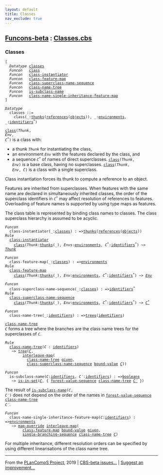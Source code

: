 ```yaml
---
layout: default
title: Classes
nav_exclude: true
---
```


[Funcons-beta] : [Classes.cbs]
-----------------------------

### Classes

<div class="highlighter-rouge"><pre class="highlight"><code>[
  <i class="keyword">Datatype</i> <span class="name"><a href="#Name_classes">classes</a></span>
  <i class="keyword">Funcon</i>   <span class="name"><a href="#Name_class">class</a></span>
  <i class="keyword">Funcon</i>   <span class="name"><a href="#Name_class-instantiator">class-instantiator</a></span>
  <i class="keyword">Funcon</i>   <span class="name"><a href="#Name_class-feature-map">class-feature-map</a></span>
  <i class="keyword">Funcon</i>   <span class="name"><a href="#Name_class-superclass-name-sequence">class-superclass-name-sequence</a></span>
  <i class="keyword">Funcon</i>   <span class="name"><a href="#Name_class-name-tree">class-name-tree</a></span>
  <i class="keyword">Funcon</i>   <span class="name"><a href="#Name_is-subclass-name">is-subclass-name</a></span>
  <i class="keyword">Funcon</i>   <span class="name"><a href="#Name_class-name-single-inheritance-feature-map">class-name-single-inheritance-feature-map</a></span>
]</code></pre></div>



<div class="highlighter-rouge"><pre class="highlight"><code><i class="keyword">Datatype</i>
  <span class="name"><span id="Name_classes">classes</span></span> ::= 
    <span id="Name_class">class</span>(_:<span class="name"><a href="../../Abstraction/Thunks/index.html#Name_thunks">thunks</a></span>(<span class="name"><a href="../References/index.html#Name_references">references</a></span>(<span class="name"><a href="../Objects/index.html#Name_objects">objects</a></span>)), _:<span class="name"><a href="../../../Computations/Normal/Binding/index.html#Name_environments">environments</a></span>, _:<span class="name"><a href="../../../Computations/Normal/Binding/index.html#Name_identifiers">identifiers</a></span><sup class="sup">*</sup>)</code></pre></div>


  <code><span class="name"><a href="#Name_class">class</a></span>(<i class="var">Thunk</i>, <i class="var">Env</i>, <i class="var">C<sup class="sup">*</sup></i>)</code> is a class with:
  * a thunk <code><i class="var">Thunk</i></code> for instantiating the class,
  * an environment <code><i class="var">Env</i></code> with the features declared by the class, and
  * a sequence <code><i class="var">C<sup class="sup">*</sup></i></code> of names of direct superclasses.
  <code><span class="name"><a href="#Name_class">class</a></span>(<i class="var">Thunk</i>, <i class="var">Env</i>)</code> is a base class, having no superclasses.
  <code><span class="name"><a href="#Name_class">class</a></span>(<i class="var">Thunk</i>, <i class="var">Env</i>, <i class="var">C</i>)</code> is a class with a single superclass.
  
  Class instantiation forces its thunk to compute a reference to an object.

  Features are inherited from superclasses. When features with the same name
  are declared in simultaneously inherited classes, the order of the superclass
  identifiers in <code><i class="var">C<sup class="sup">*</sup></i></code> may affect resolution of references to features. 
  Overloading of feature names is supported by using type maps as features.

  The class table is represented by binding class names to classes. 
  The class superclass hierarchy is assumed to be acyclic.

<div class="highlighter-rouge"><pre class="highlight"><code><i class="keyword">Funcon</i>
  <span class="name"><span id="Name_class-instantiator">class-instantiator</span></span>(_:<span class="name"><a href="#Name_classes">classes</a></span>) : =><span class="name"><a href="../../Abstraction/Thunks/index.html#Name_thunks">thunks</a></span>(<span class="name"><a href="../References/index.html#Name_references">references</a></span>(<span class="name"><a href="../Objects/index.html#Name_objects">objects</a></span>))
<i class="keyword">Rule</i>
  <span class="name"><a href="#Name_class-instantiator">class-instantiator</a></span>
    <span class="name"><a href="#Name_class">class</a></span>(<span id="Variable308_Thunk"><i class="var">Thunk</i></span>:<span class="name"><a href="../../Abstraction/Thunks/index.html#Name_thunks">thunks</a></span>(_), <span id="Variable325_Envs"><i class="var">Envs</i></span>:<span class="name"><a href="../../../Computations/Normal/Binding/index.html#Name_environments">environments</a></span>, <span id="Variable334_C*"><i class="var">C<sup class="sup">*</sup></i></span>:<span class="name"><a href="../../../Computations/Normal/Binding/index.html#Name_identifiers">identifiers</a></span><sup class="sup">*</sup>) ~> <a href="#Variable308_Thunk"><i class="var">Thunk</i></a></code></pre></div>

<div class="highlighter-rouge"><pre class="highlight"><code><i class="keyword">Funcon</i>
  <span class="name"><span id="Name_class-feature-map">class-feature-map</span></span>(_:<span class="name"><a href="#Name_classes">classes</a></span>) : =><span class="name"><a href="../../../Computations/Normal/Binding/index.html#Name_environments">environments</a></span>
<i class="keyword">Rule</i>
  <span class="name"><a href="#Name_class-feature-map">class-feature-map</a></span>
    <span class="name"><a href="#Name_class">class</a></span>(<span id="Variable383_Thunk"><i class="var">Thunk</i></span>:<span class="name"><a href="../../Abstraction/Thunks/index.html#Name_thunks">thunks</a></span>(_), <span id="Variable400_Env"><i class="var">Env</i></span>:<span class="name"><a href="../../../Computations/Normal/Binding/index.html#Name_environments">environments</a></span>, <span id="Variable409_C*"><i class="var">C<sup class="sup">*</sup></i></span>:<span class="name"><a href="../../../Computations/Normal/Binding/index.html#Name_identifiers">identifiers</a></span><sup class="sup">*</sup>) ~> <a href="#Variable400_Env"><i class="var">Env</i></a></code></pre></div>

<div class="highlighter-rouge"><pre class="highlight"><code><i class="keyword">Funcon</i>
  <span class="name"><span id="Name_class-superclass-name-sequence">class-superclass-name-sequence</span></span>(_:<span class="name"><a href="#Name_classes">classes</a></span>) : =><span class="name"><a href="../../../Computations/Normal/Binding/index.html#Name_identifiers">identifiers</a></span><sup class="sup">*</sup>
<i class="keyword">Rule</i>
  <span class="name"><a href="#Name_class-superclass-name-sequence">class-superclass-name-sequence</a></span> 
    <span class="name"><a href="#Name_class">class</a></span>(<span id="Variable460_Thunk"><i class="var">Thunk</i></span>:<span class="name"><a href="../../Abstraction/Thunks/index.html#Name_thunks">thunks</a></span>(_), <span id="Variable477_Env"><i class="var">Env</i></span>:<span class="name"><a href="../../../Computations/Normal/Binding/index.html#Name_environments">environments</a></span>, <span id="Variable486_C*"><i class="var">C<sup class="sup">*</sup></i></span>:<span class="name"><a href="../../../Computations/Normal/Binding/index.html#Name_identifiers">identifiers</a></span><sup class="sup">*</sup>) ~> <a href="#Variable486_C*"><i class="var">C<sup class="sup">*</sup></i></a></code></pre></div>


<div class="highlighter-rouge"><pre class="highlight"><code><i class="keyword">Funcon</i>
  <span class="name"><span id="Name_class-name-tree">class-name-tree</span></span>(_:<span class="name"><a href="../../../Computations/Normal/Binding/index.html#Name_identifiers">identifiers</a></span>) : =><span class="name"><a href="../Trees/index.html#Name_trees">trees</a></span>(<span class="name"><a href="../../../Computations/Normal/Binding/index.html#Name_identifiers">identifiers</a></span>)</code></pre></div>

  <code><span class="name"><a href="#Name_class-name-tree">class-name-tree</a></span> <i class="var">C</i></code> forms a tree where the branches are the class name
  trees for the superclasses of <code><i class="var">C</i></code>.

<div class="highlighter-rouge"><pre class="highlight"><code><i class="keyword">Rule</i>
  <span class="name"><a href="#Name_class-name-tree">class-name-tree</a></span>(<span id="Variable576_C"><i class="var">C</i></span> : <span class="name"><a href="../../../Computations/Normal/Binding/index.html#Name_identifiers">identifiers</a></span>)
   ~> <span class="name"><a href="../Trees/index.html#Name_tree">tree</a></span>(<a href="#Variable576_C"><i class="var">C</i></a>,
        <span class="name"><a href="../../../Computations/Normal/Giving/index.html#Name_interleave-map">interleave-map</a></span>(
          <span class="name"><a href="#Name_class-name-tree">class-name-tree</a></span> <span class="name"><a href="../../../Computations/Normal/Giving/index.html#Name_given">given</a></span>,
          <span class="name"><a href="#Name_class-superclass-name-sequence">class-superclass-name-sequence</a></span> <span class="name"><a href="../../../Computations/Normal/Binding/index.html#Name_bound-value">bound-value</a></span> <a href="#Variable576_C"><i class="var">C</i></a>))</code></pre></div>



<div class="highlighter-rouge"><pre class="highlight"><code><i class="keyword">Funcon</i>
  <span class="name"><span id="Name_is-subclass-name">is-subclass-name</span></span>(<span id="Variable628_C"><i class="var">C</i></span>:<span class="name"><a href="../../../Computations/Normal/Binding/index.html#Name_identifiers">identifiers</a></span>, <span id="Variable638_C'"><i class="var">C&prime;</i></span>:<span class="name"><a href="../../../Computations/Normal/Binding/index.html#Name_identifiers">identifiers</a></span>) : =><span class="name"><a href="../../Primitive/Booleans/index.html#Name_booleans">booleans</a></span>
   ~> <span class="name"><a href="../Sets/index.html#Name_is-in-set">is-in-set</a></span>(<a href="#Variable628_C"><i class="var">C</i></a>, { <span class="name"><a href="../Trees/index.html#Name_forest-value-sequence">forest-value-sequence</a></span> <span class="name"><a href="#Name_class-name-tree">class-name-tree</a></span> <a href="#Variable638_C'"><i class="var">C&prime;</i></a> })</code></pre></div>


  The result of <code><span class="name"><a href="#Name_is-subclass-name">is-subclass-name</a></span>(<i class="var">C</i>, <i class="var">C&prime;</i>)</code> does not depend on the order of
  the names in <code><span class="name"><a href="../Trees/index.html#Name_forest-value-sequence">forest-value-sequence</a></span> <span class="name"><a href="#Name_class-name-tree">class-name-tree</a></span> <i class="var">C&prime;</i></code>. 



<div class="highlighter-rouge"><pre class="highlight"><code><i class="keyword">Funcon</i>
  <span class="name"><span id="Name_class-name-single-inheritance-feature-map">class-name-single-inheritance-feature-map</span></span>(<span id="Variable740_C"><i class="var">C</i></span>:<span class="name"><a href="../../../Computations/Normal/Binding/index.html#Name_identifiers">identifiers</a></span>) : =><span class="name"><a href="../../../Computations/Normal/Binding/index.html#Name_environments">environments</a></span>
   ~> <span class="name"><a href="../Maps/index.html#Name_map-override">map-override</a></span> <span class="name"><a href="../../../Computations/Normal/Giving/index.html#Name_interleave-map">interleave-map</a></span>(
        <span class="name"><a href="#Name_class-feature-map">class-feature-map</a></span> <span class="name"><a href="../../../Computations/Normal/Binding/index.html#Name_bound-value">bound-value</a></span> <span class="name"><a href="../../../Computations/Normal/Giving/index.html#Name_given">given</a></span>,
        <span class="name"><a href="../Trees/index.html#Name_single-branching-sequence">single-branching-sequence</a></span> <span class="name"><a href="#Name_class-name-tree">class-name-tree</a></span> <a href="#Variable740_C"><i class="var">C</i></a>)</code></pre></div>


  For multiple inheritance, different resolution orders can be specified
  by using different linearisations of the class name tree.



____

From the [PLanCompS Project], 2019 | [CBS-beta issues...] | [Suggest an improvement...]

[Classes.cbs]: Classes.cbs 
  "CBS SOURCE FILE"
[Funcons-beta]: /CBS-beta/docs/Funcons-beta
 "FUNCONS-BETA"
[Unstable-Funcons-beta]: /CBS-beta/docs/Unstable-Funcons-beta
  "UNSTABLE-FUNCONS-BETA"
[Languages-beta]: /CBS-beta/docs/Languages-beta
  "LANGUAGES-BETA"
[Unstable-Languages-beta]: /CBS-beta/docs/Unstable-Languages-beta
  "UNSTABLE-LANGUAGES-BETA"
[CBS-beta]: /CBS-beta "CBS-BETA"
[PLanCompS Project]: http://plancomps.org
  "PROGRAMMING LANGUAGE COMPONENTS AND SPECIFICATIONS PROJECT HOME PAGE"
[CBS-beta issues...]: https://github.com/plancomps/plancomps.github.io/issues
  "CBS-BETA ISSUE REPORTS ON GITHUB"
[Suggest an improvement...]: mailto:plancomps@gmail.com?Subject=CBS-beta%20-%20comment&Body=Re%3A%20CBS-beta%20specification%20at%20Values/Composite/Classes/Classes.cbs%0A%0AComment/Query/Issue/Suggestion%3A%0A%0A%0ASignature%3A%0A 
  "GENERATE AN EMAIL TEMPLATE"
